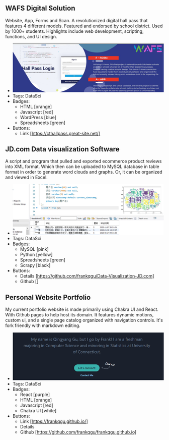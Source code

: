 ## WAFS Digital Solution
Website, App, Forms and Scan. A revolutionized digital hall pass that features 4 different models. Featured and endorsed by school district. Used by 1000+ students. Highlights include web development, scripting, functions, and UI design.
- ![600x200](wafs.jpg)
- Tags: DataSci
- Badges:
  - HTML [orange] 
  - Javascript [red]
  - WordPress [blue]
  - Spreadsheets [green]
- Buttons:
  - Link [https://cthallpass.great-site.net/]

## JD.com Data visualization Software
A script and program that pulled and exported ecommerce product reviews into XML format. Which then can be uploaded to MySQL database in table format in order to generate word clouds and graphs. Or, it can be organized and viewed in Excel.
- ![600x200](Untitled-1.jpg)
- Tags: DataSci
- Badges:
  - MySQL [pink]
  - Python [yellow]
  - Spreadsheets [green]
  - Scrapy [black]
- Buttons:
  - Details [https://github.com/frankqgu/Data-Visualization-JD.com]
  - Github []

## Personal Website Portfolio
My current portfolio website is made primarily using Chakra UI and React. With Github pages to help host its domain. It features dynamic motions, custom ui, and a single page catalog organized with navigation controls. It's fork friendly with markdown editing.
- ![600x200](okokok.png)
- Tags: DataSci
- Badges:
  - React [purple]
  - HTML [orange] 
  - Javascript [red]
  - Chakra UI [white]
- Buttons:
  - Link [https://frankqgu.github.io/]
  - Details
  - Github [https://github.com/frankqgu/frankqgu.github.io]